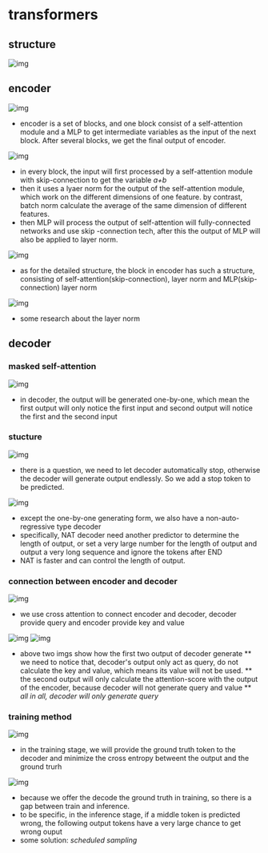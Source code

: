 # transformers

## structure

![img](https://github.com/KobryLee/ML-2021Spring-NTU-hws/blob/main/notes/statics/lecture5/5-decoder-structure.png)

## encoder

![img](https://github.com/KobryLee/ML-2021Spring-NTU-hws/blob/main/notes/statics/lecture5/1-encoder-overall-structure.png)

* encoder is a set of blocks, and one block consist of a self-attention module and a MLP to get intermediate variables as the input of the next block. After several blocks, we get the final output of encoder.

![img](https://github.com/KobryLee/ML-2021Spring-NTU-hws/blob/main/notes/statics/lecture5/2-transformer-encoder-structure.png)

* in every block, the input will first processed by a self-attention module with skip-connection to get the variable *a+b*
* then it uses a lyaer norm for the output of the self-attention module, which work on the different dimensions of one feature. by contrast, batch norm calculate the average of the same dimension of different features.
* then MLP will process the output of self-attention will fully-connected networks and use skip -connection tech, after this the output of MLP will also be applied to layer norm.

![img](https://github.com/KobryLee/ML-2021Spring-NTU-hws/blob/main/notes/statics/lecture5/3-encoder-detail.png)

* as for the detailed structure, the block in encoder has such a structure, consisting of self-attention(skip-connection), layer norm and MLP(skip-connection) layer norm

![img](https://github.com/KobryLee/ML-2021Spring-NTU-hws/blob/main/notes/statics/lecture5/4-paper-about-norm.png)

* some research about the layer norm

## decoder

### masked self-attention

![img](https://github.com/KobryLee/ML-2021Spring-NTU-hws/blob/main/notes/statics/lecture5/6-masked-self-attention(generate-b-one-by-one).png)

* in decoder, the output will be generated one-by-one, which mean the first output will only notice the first input and second output will notice the first and the second input

### stucture

![img](https://github.com/KobryLee/ML-2021Spring-NTU-hws/blob/main/notes/statics/lecture5/7-stop-decoder.png)

* there is a question, we need to let decoder automatically stop, otherwise the decoder will generate output endlessly. So we add a stop token to be predicted.

![img](https://github.com/KobryLee/ML-2021Spring-NTU-hws/blob/main/notes/statics/lecture5/8-non-auto-regressive.png)

* except the one-by-one generating form, we also have a non-auto-regressive type decoder
* specifically, NAT decoder need another predictor to determine the length of output, or set a very large number for the length of output and output a very long sequence and ignore the tokens after END 
* NAT is faster and can control the length of output.


### connection between encoder and decoder

![img](https://github.com/KobryLee/ML-2021Spring-NTU-hws/blob/main/notes/statics/lecture5/9-connection.png)

* we use cross attention to connect encoder and decoder, decoder provide query and encoder provide key and value

![img](https://github.com/KobryLee/ML-2021Spring-NTU-hws/blob/main/notes/statics/lecture5/10-detailed-connection.png)
![img](https://github.com/KobryLee/ML-2021Spring-NTU-hws/blob/main/notes/statics/lecture5/11-detailed-connection-2.png)

* above two imgs show how the first two output of decoder generate
** we need to notice that, decoder's output only act as query, do not calculate the key and value, which means its value will not be used.
** the second output will only calculate the attention-score with the output of the encoder, because decoder will not generate query and value
** *all in all, decoder will only generate query*

### training method

![img](https://github.com/KobryLee/ML-2021Spring-NTU-hws/blob/main/notes/statics/lecture5/12-training-method.png)

* in the training stage, we will provide the ground truth token to the decoder and minimize the cross entropy betweent the output and the ground trurh

![img](https://github.com/KobryLee/ML-2021Spring-NTU-hws/blob/main/notes/statics/lecture5/15-mismatch-train-inference.png)

* because we offer the decode the ground truth in training, so there is a gap between train and inference.
* to be specific, in the inference stage, if a middle token is predicted wrong, the following output tokens have a very large chance to get wrong ouput
* some solution: *scheduled sampling*




